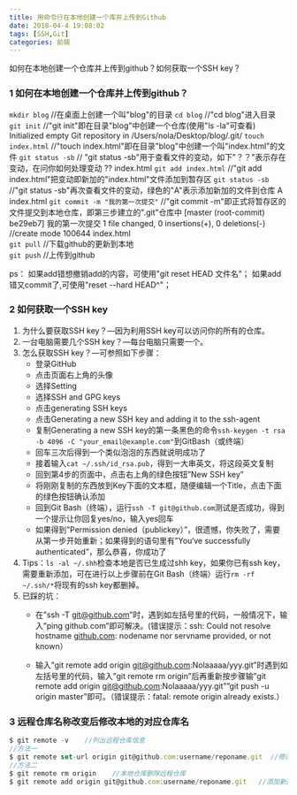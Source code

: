 ```yaml
---
title: 用命令行在本地创建一个库并上传到Github
date: 2018-04-4 19:08:02
tags: [SSH,Git]
categories: 前端
---
```


如何在本地创建一个仓库并上传到github？如何获取一个SSH key？
<escape><!-- more --></escape>
### 1  如何在本地创建一个仓库并上传到github？
`mkdir blog`       //在桌面上创建一个叫"blog"的目录 
`cd blog`      //"cd blog"进入目录 
`git init`       //"git init"即在目录"blog"中创建一个仓库(使用"ls -la"可查看)
Initialized empty Git repository in /Users/nola/Desktop/blog/.git/
`touch index.html`       //"touch index.html"即在目录"blog"中创建一个叫"index.html"的文件
`git status -sb`      // "git status -sb"用于查看文件的变动，如下"？？"表示存在变动，在问你如何处理变动
?? index.html
`git add index.html`     //"git add index.html"把变动即新加的"index.html"文件添加到暂存区
`git status -sb`       //"git status -sb"再次查看文件的变动，绿色的"A"表示添加新加的文件到仓库
A  index.html
`git commit -m "我的第一次提交"`     //"git commit -m"即正式将暂存区的文件提交到本地仓库，即第三步建立的".git"仓库中
\[master (root-commit) be29eb7\] 我的第一次提交
1 file changed, 0 insertions(+), 0 deletions(-)
//create mode 100644 index.html  
`git pull`      //下载github的更新到本地  
`git push`      //上传到github

ps：
如果add错想撤销add的内容，可使用"git reset HEAD 文件名"；
如果add错又commit了,可使用"reset --hard HEAD^"；

### 2  如何获取一个SSH key
1.  为什么要获取SSH key？—因为利用SSH key可以访问你的所有的仓库。
2. 一台电脑需要几个SSH key？—每台电脑只需要一个。
3. 怎么获取SSH key？—可参照如下步骤：
	* 登录GitHub 
	* 点击页面右上角的头像 
	* 选择Setting 
	* 选择SSH and GPG keys 
	* 点击generating SSH keys 
	* 点击Generating a new SSH key and adding it to the ssh-agent
	* 复制Generating a new SSH key的第一条黑色的命令`ssh-keygen -t rsa -b 4096 -C "your_email@example.com"`到GitBash（或终端） 
	* 回车三次后得到一个类似泡泡的东西就说明成功了 
	* 接着输入`cat ~/.ssh/id_rsa.pub`，得到一大串英文，将这段英文复制 
	* 回到第4步的页面中，点击右上角的绿色按钮”New SSH key”
	* 将刚刚复制的东西放到Key下面的文本框，随便编辑一个Title，点击下面的绿色按钮确认添加 
	* 回到Git Bash（终端），运行`ssh -T git@github.com`测试是否成功，得到一个提示让你回复yes/no，输入yes回车 
	* 如果得到”Permission denied（publickey）”，很遗憾，你失败了，需要从第一步开始重新；如果得到的语句里有”You‘ve successfully authenticated”，那么恭喜，你成功了
4. Tips：`ls -al ~/.shh`检查本地是否已生成过shh key，如果你已有ssh key，需要重新添加，可在进行以上步骤前在Git Bash（终端）运行`rm -rf ~/.ssh/*`将现有的ssh key都删掉。
5. 已踩的坑： 
	* 在”ssh -T git@github.com”时，遇到如左括号里的代码，一般情况下，输入”ping github.com”即可解决。(错误提示：ssh: Could not resolve hostname [github.com](http://github.com): nodename nor servname provided, or not known） 
	
	* 输入”git remote add origin git@github.com:Nolaaaaa/yyy.git”时遇到如左括号里的代码，输入”git remote rm origin”后再重新按步骤输”git remote add origin git@github.com:Nolaaaaa/yyy.git””git push -u origin master”即可。（错误提示：fatal: remote origin already exists.）


### 3  远程仓库名称改变后修改本地的对应仓库名

```javascript
$ git remote -v    //列出远程仓库信息
//方法一
$ git remote set-url origin git@github.com:username/reponame.git  //修改远程仓库对应网址
//方法二
$ git remote rm origin    //本地仓库删除远程仓库
$ git remote add origin git@github.com:username/reponame.git   //添加新的远程仓库
```